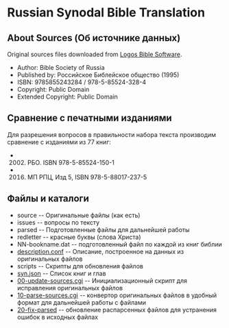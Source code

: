 # Russian Synodal Bible Translation

## About Sources (Об источнике данных)
Original sources files downloaded from [Logos Bible Software](https://www.logos.com/resources/LLS_BB_SBB_RUSBT/russian-synodal-bible-translation).

* Author:	Bible Society of Russia
* Published by:	Российское Библейское общество (1995)
* ISBN:	9785855243284 / 978-5-85524-328-4
* Copyright: Public Domain
* Extended Copyright: Public Domain

## Сравнение с печатными изданиями
Для разрешения вопросов в правильности набора текста производим сравнение с изданиями из 77 книг:

* 2002. РБО. ISBN 978-5-85524-150-1 
* 2016. МП РПЦ, Изд 5, ISBN 978-5-88017-237-5

## Файлы и каталоги

* source -- Оригинальные файлы (как есть)
* issues -- вопросы по тексту
* parsed -- Подготовленные файлы для дальнейшей работы
* redletter -- красные буквы (слова Христа)
 * NN-bookname.dat -- подготовленный файл по каждой из книг библии
 * [description.conf](https://github.com/sopov/rst/blob/master/parsed/description.conf) -- Описание, построенное на данных из оригинальных файлов
* scripts -- Скрипты для обновления файлов
 * [syn.json](https://github.com/sopov/rst/blob/master/scripts/syn.json) -- Список книг и глав
 * [00-update-sources.cgi](https://github.com/sopov/rst/blob/master/scripts/00-update-sources.cgi) -- Инициализационный скрипт для исправления оригинальных файлов
 * [10-parse-sources.cgi](https://github.com/sopov/rst/blob/master/scripts/10-parse-sources.cgi) -- конвертор оригинальных файлов в удобный формат для дальнейшей работы с файлами
 * [20-fix-parsed](https://github.com/sopov/rst/tree/master/scripts/20-fix-parsed) -- обновление распарсенных файлов для устранения ошибок в исходных файлах
